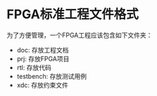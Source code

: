 # FPGA标准工程文件格式

为了方便管理，一个FPGA工程应该包含如下文件夹：

- doc: 存放工程文档
- prj: 存放FPGA项目
- rtl: 存放代码
- testbench: 存放测试用例
- xdc: 存放约束文件
